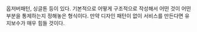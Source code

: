 옵저버패턴, 싱글톤 등이 있다. 기본적으로 어떻게 구조적으로 작성해서 어떤 것이 어떤 부분을 통제하는지 정해놓은 형식이다.
만약 디자인 패턴이 없이 서비스를 만든다면 유지보수가 매우 힘들 것이다.
